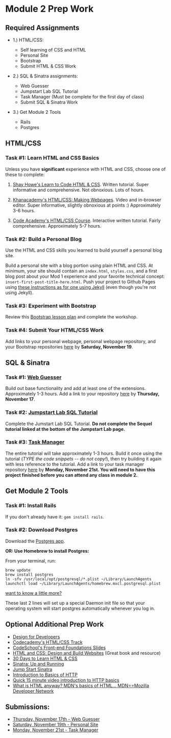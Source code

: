 # Module 2 Prep Work

## Required Assignments

* 1.) HTML/CSS:
    * Self learning of CSS and HTML
    * Personal Site
    * Bootstrap
    * Submit HTML & CSS Work

* 2.) SQL & Sinatra assignments:
    * Web Guesser
    * Jumpstart Lab SQL Tutorial
    * Task Manager (Must be complete for the first day of class)
    * Submit SQL & Sinatra Work

* 3.) Get Module 2 Tools
    * Rails
    * Postgres

## HTML/CSS

### Task #1: Learn HTML and CSS Basics

  Unless you have **significant** experience with HTML and CSS, choose one of these to complete:

  1) [Shay Howe's Learn to Code HTML & CSS](http://learn.shayhowe.com/html-css/). Written tutorial. Super informative and comprehensive. Not obnoxious. Lots of hours.

  2) [Khanacademy's HTML/CSS: Making Webpages](https://www.khanacademy.org/computing/computer-programming/html-css). Video and in-browser editor. Super informative, slightly obnoxious at points :) Approximately 3-6 hours.

  3) [Code Academy's HTML/CSS Course](https://www.codecademy.com/learn/web). Interactive written tutorial. Fairly comprehensive. Approximately 5-7 hours.

### Task #2: Build a Personal Blog

  Use the HTML and CSS skills you learned to build yourself a personal blog site.

  Build a personal site with a blog portion using plain HTML and CSS. At minimum, your site should contain an `index.html`, `styles.css`, and a first blog post about your Mod 1 experience and your favorite technical concept: `insert-first-post-title-here.html`. Push your project to Github Pages using [these instructions as for one using Jekyll](https://github.com/turingschool/lesson_plans/blob/master/electives/jekyll-blog-github-pages/pushing-project-to-gh-pages.markdown) (even though you're not using Jekyll).

### Task #3: Experiment with Bootstrap

  Review this [Bootstrap lesson plan](https://github.com/turingschool/lesson_plans/blob/master/ruby_02-web_applications_with_ruby/outlines/introduction_to_bootstrap_v2.md) and complete the workshop.


### Task #4: Submit Your HTML/CSS Work

  Add links to your personal webpage, personal webpage repository, and your Bootstrap repositories [here](https://github.com/turingschool/ruby-submissions/blob/master/1610-b/2module/intermission_work/personal_site_html_css.md) by **Saturday, November 19**.

## SQL & Sinatra

### Task #1: [Web Guesser](http://tutorials.jumpstartlab.com/projects/web_guesser.html)

  Build out base functionality and add at least one of the extensions. Approximately 1-3 hours. Add a link to your repository [here](https://github.com/turingschool/ruby-submissions/blob/master/1610-b/2module/intermission_work/web_guesser.md) by **Thursday, November 17**.

### Task #2: [Jumpstart Lab SQL Tutorial](http://tutorials.jumpstartlab.com/topics/sql/fundamental_sql.html)

  Complete the Jumstart Lab SQL Tutorial. **Do not complete the Sequel tutorial linked at the bottom of the Jumpstart Lab page.**

### Task #3: [Task Manager](https://github.com/s-espinosa/task_manager_redux)

  The entire tutorial will take approximately 1-3 hours. Build it once using the tutorial (*TYPE the code snippets -- do not copy!*), then try building it again with less reference to the tutorial. Add a link to your task manager repository [here](https://github.com/turingschool/ruby-submissions/blob/master/1610-b/2module/intermission_work/task_manager.md) by **Monday, November 21st. __You will need to have this project finished before you can attend any class in module 2__.**

## Get Module 2 Tools

### Task #1: Install Rails

  If you don't already have it: `gem install rails`.

### Task #2: Download Postgres

  Download the [Postgres app](http://postgresapp.com/).

  __OR: Use Homebrew to install Postgres:__

  From your terminal, run:

  ```
  brew update
  brew install postgres
  ln -sfv /usr/local/opt/postgresql/*.plist ~/Library/LaunchAgents
  launchctl load ~/Library/LaunchAgents/homebrew.mxcl.postgresql.plist
  ```
  [want to know a little more?](http://www.fyquah.me/setup-postgresql-on-os-x)

  These last 2 lines will set up a special Daemon init file so that your operating
  system will start postgres automatically whenever you log in.

## Optional Additional Prep Work

* [Design for Developers](http://webdesign.tutsplus.com/series/design-school-for-developers--webdesign-13793)
* [Codecademy's HTML/CSS Track](http://www.codecademy.com/en/tracks/web)
* [CodeSchool's Front-end Foundations Slides](http://courseware.codeschool.com/front-end-foundations/Front-end-Foundations.pdf)
* [HTML and CSS: Design and Build Websites](http://www.amazon.com/HTML-CSS-Design-Build-Websites/dp/1118008189) (Great book and resource)
* [30 Days to Learn HTML & CSS](http://webdesign.tutsplus.com/courses/30-days-to-learn-html-css)
* [Sinatra: Up and Running](http://www.amazon.com/Sinatra-Up-Running-Alan-Harris/dp/1449304230/ref=sr_1_2?ie=UTF8&qid=1422133158&sr=8-2&keywords=sinatra+application)
* [Jump Start Sinatra](http://www.amazon.com/Jump-Start-Sinatra-Darren-Jones/dp/0987332147/ref=sr_1_1?ie=UTF8&qid=1422133181&sr=8-1&keywords=jumpstart+sinatra)
* [Introduction to Basics of HTTP](https://www3.ntu.edu.sg/home/ehchua/programming/webprogramming/HTTP_Basics.html)
* [Quick 15 minute video introduction to HTTP basics](https://www.youtube.com/watch?v=18XDokfwIDo)
* [What is HTML anyway? MDN's basics of HTML...  MDN==Mozilla Developer Network](https://developer.mozilla.org/en-US/Learn/Getting_started_with_the_web/HTML_basics)

## Submissions:

* [Thursday, November 17th - Web Guesser](https://github.com/turingschool/ruby-submissions/blob/master/1610-b/2module/intermission_work/web_guesser.md)
* [Saturday, November 19th - Personal Site](https://github.com/turingschool/ruby-submissions/blob/master/1610-b/2module/intermission_work/personal_site_html_css.md)
* [Monday, November 21st - Task Manager](https://github.com/turingschool/ruby-submissions/blob/master/1610-b/2module/intermission_work/task_manager.md)
